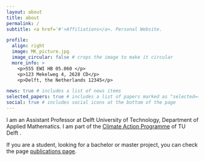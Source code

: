 ```yaml
---
layout: about
title: about
permalink: /
subtitle: <a href='#'>Affiliations</a>. Personal Website. 

profile:
  align: right
  image: MK_picture.jpg
  image_circular: false # crops the image to make it circular
  more_info: >
    <p>555 EWI HB 05.060 </p>
    <p>123 Mekelweg 4, 2628 CD</p>
    <p>Delft, the Netherlands 12345</p>

news: true # includes a list of news items
selected_papers: true # includes a list of papers marked as "selected={true}"
social: true # includes social icons at the bottom of the page
---
```


I am an Assistant Professor at Delft University of Technology, Department of Applied Mathematics. I am part of the [Climate Action Programme](https://www.tudelft.nl/en/climate-action) of TU Delft . 

If you are a student, looking for a bachelor or master project, you can check the page [publications page](/al-folio/publications/).

